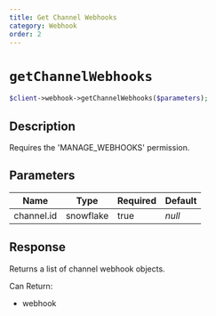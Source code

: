 ```yaml
---
title: Get Channel Webhooks
category: Webhook
order: 2
---
```


# `getChannelWebhooks`

```php
$client->webhook->getChannelWebhooks($parameters);
```

## Description

Requires the &#039;MANAGE_WEBHOOKS&#039; permission.

## Parameters


Name | Type | Required | Default
--- | --- | --- | ---
channel.id | snowflake | true | *null*

## Response

Returns a list of channel webhook objects.

Can Return:

* webhook
